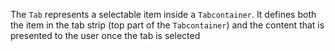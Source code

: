 The `Tab` represents a selectable item inside a `Tabcontainer`. It defines both the item in the tab strip (top part of the `Tabcontainer`) and the content that is presented to the user once the tab is selected
